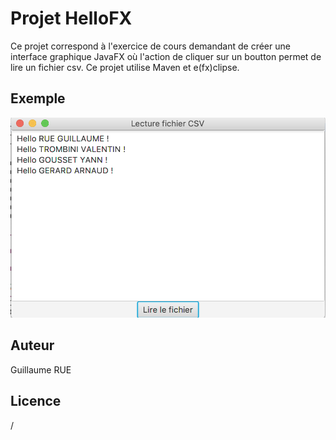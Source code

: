 # Projet HelloFX

Ce projet correspond à l'exercice de cours demandant de créer une interface graphique JavaFX où l'action de cliquer sur un boutton permet de lire un fichier csv.
Ce projet utilise Maven et e(fx)clipse.

## Exemple

![GitHub Logo](/exemple_JavaFX.png)

## Auteur

Guillaume RUE

## Licence

 /
